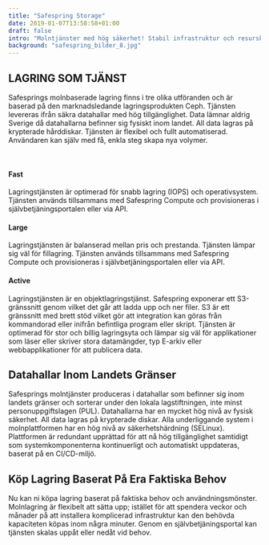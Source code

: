 ```yaml
---
title: "Safespring Storage"
date: 2019-01-07T13:58:58+01:00
draft: false
intro: "Molntjänster med hög säkerhet! Stabil infrastruktur och resurskonsumering efter behov utan att förlora kontroll över din data."
background: "safespring_bilder_8.jpg"
---
```

## LAGRING SOM TJÄNST
Safesprings molnbaserade lagring finns i tre olika utföranden och är baserad på den marknadsledande lagringsprodukten Ceph. Tjänsten levereras ifrån säkra datahallar med hög tillgänglighet. Data lämnar aldrig Sverige då datahallarna befinner sig fysiskt inom landet. All data lagras på krypterade hårddiskar. Tjänsten är flexibel och fullt automatiserad. Användaren kan själv med få, enkla steg skapa nya volymer.

<br><div class="ss-box">
    <h4 class="ss-heading">Fast</h4>
    <p class="ss-body">Lagringstjänsten är optimerad för snabb lagring (IOPS) och operativsystem. Tjänsten används tillsammans med Safespring Compute och provisioneras i självbetjäningsportalen eller via API.</p>
  </div>

  <div class="ss-box">
    <h4 class="ss-heading">Large</h4>
    <p class="ss-body">Lagringstjänsten är balanserad mellan pris och prestanda. Tjänsten lämpar sig väl för fillagring. Tjänsten används tillsammans med Safespring Compute och provisioneras i självbetjäningsportalen eller via API.</p>
  </div>

  <div class="ss-box">
    <h4 class="ss-heading">Active</h4>
    <p class="ss-body">Lagringstjänsten är en objektlagringstjänst. Safespring exponerar ett S3-gränssnitt genom vilket det går att ladda upp och ner filer. S3 är ett gränssnitt med brett stöd vilket gör att integration kan göras från kommandorad eller inifrån befintliga program eller skript. Tjänsten är optimerad för stor och billig lagringsyta och lämpar sig väl för applikationer som läser eller skriver stora datamängder, typ E-arkiv eller webbapplikationer för att publicera data.</p>
  </div>

## Datahallar Inom Landets Gränser</h4>
Safesprings molntjänster produceras i datahallar som befinner sig inom landets gränser och sorterar under den lokala lagstiftningen, inte minst personuppgiftslagen (PUL). Datahallarna har en mycket hög nivå av fysisk säkerhet. All data lagras på krypterade diskar. Alla underliggande system i molnplattformen har en hög nivå av säkerhetshärdning (SELinux). Plattformen är redundant upprättad för att nå hög tillgänglighet samtidigt som systemkomponenterna kontinuerligt och automatiskt uppdateras, baserat på en CI/CD-miljö.

## Köp Lagring Baserat På Era Faktiska Behov
Nu kan ni köpa lagring baserat på faktiska behov och användningsmönster. Molnlagring är flexibelt att sätta upp; istället för att spendera veckor och månader på att installera komplicerad infrastruktur kan den behövda kapaciteten köpas inom några minuter. Genom en självbetjäningsportal kan tjänsten skalas uppåt eller nedåt vid behov.

